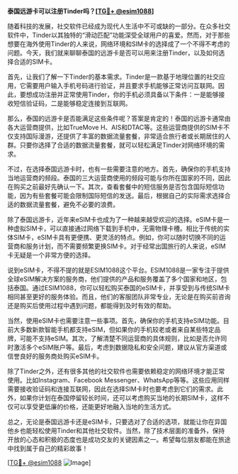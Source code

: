 **泰国远游卡可以注册Tinder吗？[[TG💪+ @esim1088](https://t.me/s/esim1088)]**

随着科技的发展，社交软件已经成为现代人生活中不可或缺的一部分。在众多社交软件中，Tinder以其独特的“滑动匹配”功能深受全球用户的喜爱。然而，对于那些想要在海外使用Tinder的人来说，网络环境和SIM卡的选择成了一个不得不考虑的问题。今天，我们就来聊聊泰国的远游卡是否可以用来注册Tinder，以及如何选择合适的SIM卡。

首先，让我们了解一下Tinder的基本需求。Tinder是一款基于地理位置的社交应用，它需要用户输入手机号码进行验证，并且要求手机能够正常访问互联网。因此，要想成功注册并正常使用Tinder，你的手机必须具备以下条件：一是能够接收短信验证码，二是能够稳定连接到互联网。

那么，泰国的远游卡是否能满足这些条件呢？答案是肯定的！泰国的远游卡通常由各大运营商提供，比如TrueMove H、AIS和DTAC等。这些运营商提供的SIM卡不仅支持国际漫游，还提供了丰富的数据流量套餐，非常适合旅行者或长期居住的人群。只要你选择了合适的数据流量套餐，就可以轻松满足Tinder对网络环境的需求。

不过，在选择泰国远游卡时，也有一些需要注意的地方。首先，确保你的手机支持当地运营商的频段。泰国的三大运营商使用的频段可能与你所在国家的不同，因此在购买之前最好先确认一下。其次，查看套餐中的短信服务是否包含国际短信功能，因为有些套餐可能会限制国际短信的发送。最后，根据自己的实际需求选择合适的数据流量套餐，避免不必要的浪费。

除了泰国远游卡，近年来eSIM卡也成为了一种越来越受欢迎的选择。eSIM卡是一种虚拟SIM卡，可以直接通过网络下载到手机中，无需物理卡槽。相比于传统的实体SIM卡，eSIM卡具有更便携、更灵活的特点。例如，你可以随时切换不同的运营商和服务计划，而不需要频繁更换SIM卡。对于经常出国旅行的人来说，eSIM卡无疑是一个非常方便的选择。

说到eSIM卡，不得不提的就是ESIM1088这个平台。ESIM1088是一家专注于提供全球eSIM解决方案的服务商，他们提供的产品和服务覆盖了多个国家和地区，包括泰国。通过ESIM1088，你可以轻松购买泰国的eSIM卡，并享受到与传统SIM卡相同甚至更好的服务体验。而且，他们的客服团队非常专业，无论是在购买前咨询还是购买后使用过程中遇到问题，都能得到及时有效的帮助。

当然，使用eSIM卡也需要注意一些事项。首先，确保你的手机支持eSIM功能。目前大多数新款智能手机都支持eSIM，但如果你的手机较老或者来自某些特定品牌，可能不支持eSIM。其次，了解清楚不同运营商的具体规则，比如是否允许同时激活多个eSIM账户等。最后，考虑到数据隐私和安全问题，建议从官方渠道或信誉良好的服务商处购买eSIM卡。

除了Tinder之外，还有很多其他的社交软件也需要依赖稳定的网络环境才能正常使用。比如Instagram、Facebook Messenger、WhatsApp等等。这些应用同样需要接收验证码和连接互联网，因此在选择SIM卡时也要考虑到它们的需求。此外，如果你计划在泰国停留较长时间，还可以考虑购买当地的长期SIM卡，这样不仅可以享受更低廉的价格，还能更好地融入当地的生活方式。

总之，无论是泰国远游卡还是eSIM卡，只要选对了合适的选项，就能让你在异国他乡也能轻松使用Tinder和其他社交软件。当然，除了技术层面的准备外，保持开放的心态和积极的态度也是成功交友的关键因素之一。希望每位朋友都能在旅途中找到属于自己的精彩故事！

[[TG💪+ @esim1088](https://t.me/s/esim1088) ![Image](https://i.postimg.cc/4NQfJmqS/Snipaste-2025-05-13-00-14-12.png)]
